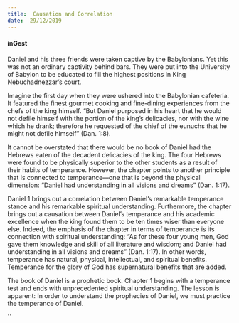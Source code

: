 ```yaml
---
title:  Causation and Correlation
date:  29/12/2019
---
```


#### inGest

Daniel and his three friends were taken captive by the Babylonians. Yet this was not an ordinary captivity behind bars. They were put into the University of Babylon to be educated to fill the highest positions in King Nebuchadnezzar’s court.

Imagine the first day when they were ushered into the Babylonian cafeteria. It featured the finest gourmet cooking and fine-dining experiences from the chefs of the king himself. “But Daniel purposed in his heart that he would not defile himself with the portion of the king’s delicacies, nor with the wine which he drank; therefore he requested of the chief of the eunuchs that he might not defile himself” (Dan. 1:8).

It cannot be overstated that there would be no book of Daniel had the Hebrews eaten of the decadent delicacies of the king. The four Hebrews were found to be physically superior to the other students as a result of their habits of temperance. However, the chapter points to another principle that is connected to temperance—one that is beyond the physical dimension: “Daniel had understanding in all visions and dreams” (Dan. 1:17).

Daniel 1 brings out a correlation between Daniel’s remarkable temperance stance and his remarkable spiritual understanding. Furthermore, the chapter brings out a causation between Daniel’s temperance and his academic excellence when the king found them to be ten times wiser than everyone else. Indeed, the emphasis of the chapter in terms of temperance is its connection with spiritual understanding: “As for these four young men, God gave them knowledge and skill of all literature and wisdom; and Daniel had understanding in all visions and dreams” (Dan. 1:17). In other words, temperance has natural, physical, intellectual, and spiritual benefits. Temperance for the glory of God has supernatural benefits that are added.

The book of Daniel is a prophetic book. Chapter 1 begins with a temperance test and ends with unprecedented spiritual understanding. The lesson is apparent: In order to understand the prophecies of Daniel, we must practice the temperance of Daniel.

``